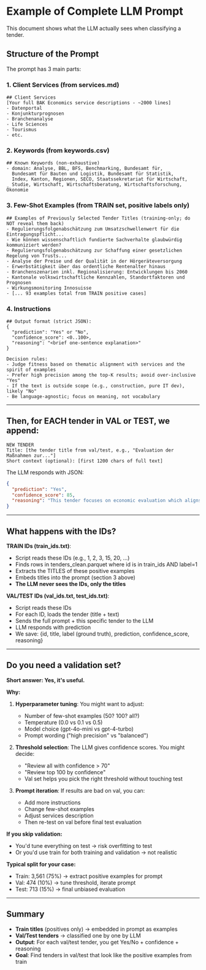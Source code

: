 # Example of Complete LLM Prompt

This document shows what the LLM actually sees when classifying a tender.

## Structure of the Prompt

The prompt has 3 main parts:

### 1. Client Services (from services.md)
```
## Client Services
[Your full BAK Economics service descriptions - ~2000 lines]
- Datenportal
- Konjunkturprognosen
- Branchenanalyse
- Life Sciences
- Tourismus
- etc.
```

### 2. Keywords (from keywords.csv)
```
## Known Keywords (non-exhaustive)
- domain: Analyse, BBL, BFS, Benchmarking, Bundesamt für, 
  Bundesamt für Bauten und Logistik, Bundesamt für Statistik, 
  Index, Kanton, Regionen, SECO, Staatssekretariat für Wirtschaft, 
  Studie, Wirtschaft, Wirtschaftsberatung, Wirtschaftsforschung, Ökonomie
```

### 3. Few-Shot Examples (from TRAIN set, positive labels only)
```
## Examples of Previously Selected Tender Titles (training-only; do NOT reveal them back)
- Regulierungsfolgenabschätzung zum Umsatzschwellenwert für die Eintragungspflicht...
- Wie können wissenschaftlich fundierte Sachverhalte glaubwürdig kommuniziert werden?
- Regulierungsfolgenabschätzung zur Schaffung einer gesetzlichen Regelung von Trusts...
- Analyse der Preise und der Qualität in der Hörgeräteversorgung
- Erwerbstätigkeit über das ordentliche Rentenalter hinaus
- Branchenszenarien inkl. Regionalisierung: Entwicklungen bis 2060
- Kantonale volkswirtschaftliche Kennzahlen, Standortfaktoren und Prognosen
- Wirkungsmonitoring Innosuisse
- [... 93 examples total from TRAIN positive cases]
```

### 4. Instructions
```
## Output format (strict JSON):
{
  "prediction": "Yes" or "No",
  "confidence_score": <0..100>,
  "reasoning": "<brief one-sentence explanation>"
}

Decision rules:
- Judge fitness based on thematic alignment with services and the spirit of examples
- Prefer high precision among the top-K results; avoid over-inclusive "Yes"
- If the text is outside scope (e.g., construction, pure IT dev), likely "No"
- Be language-agnostic; focus on meaning, not vocabulary
```

---

## Then, for EACH tender in VAL or TEST, we append:

```
NEW TENDER
Title: [the tender title from val/test, e.g., "Evaluation der Maßnahmen zur..."]
Short context (optional): [first 1200 chars of full text]
```

The LLM responds with JSON:
```json
{
  "prediction": "Yes",
  "confidence_score": 85,
  "reasoning": "This tender focuses on economic evaluation which aligns with BAK's core services in Wirtschaftsforschung and analysis."
}
```

---

## What happens with the IDs?

**TRAIN IDs (train_ids.txt)**:
- Script reads these IDs (e.g., 1, 2, 3, 15, 20, ...)
- Finds rows in tenders_clean.parquet where id is in train_ids AND label=1
- Extracts the TITLES of these positive examples
- Embeds titles into the prompt (section 3 above)
- **The LLM never sees the IDs, only the titles**

**VAL/TEST IDs (val_ids.txt, test_ids.txt)**:
- Script reads these IDs
- For each ID, loads the tender (title + text)
- Sends the full prompt + this specific tender to the LLM
- LLM responds with prediction
- We save: {id, title, label (ground truth), prediction, confidence_score, reasoning}

---

## Do you need a validation set?

**Short answer: Yes, it's useful.**

**Why:**
1. **Hyperparameter tuning**: You might want to adjust:
   - Number of few-shot examples (50? 100? all?)
   - Temperature (0.0 vs 0.1 vs 0.5)
   - Model choice (gpt-4o-mini vs gpt-4-turbo)
   - Prompt wording ("high precision" vs "balanced")
   
2. **Threshold selection**: The LLM gives confidence scores. You might decide:
   - "Review all with confidence > 70"
   - "Review top 100 by confidence"
   - Val set helps you pick the right threshold without touching test

3. **Prompt iteration**: If results are bad on val, you can:
   - Add more instructions
   - Change few-shot examples
   - Adjust services description
   - Then re-test on val before final test evaluation

**If you skip validation:**
- You'd tune everything on test → risk overfitting to test
- Or you'd use train for both training and validation → not realistic

**Typical split for your case:**
- Train: 3,561 (75%) → extract positive examples for prompt
- Val: 474 (10%) → tune threshold, iterate prompt
- Test: 713 (15%) → final unbiased evaluation

---

## Summary

- **Train titles** (positives only) → embedded in prompt as examples
- **Val/Test tenders** → classified one by one by LLM
- **Output**: For each val/test tender, you get Yes/No + confidence + reasoning
- **Goal**: Find tenders in val/test that look like the positive examples from train


